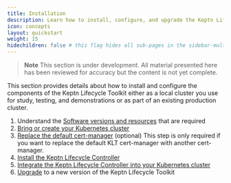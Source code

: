 ```yaml
---
title: Installation
description: Learn how to install, configure, and upgrade the Keptn Lifecycle Toolkit
icon: concepts
layout: quickstart
weight: 15
hidechildren: false # this flag hides all sub-pages in the sidebar-multicard.html
---
```


> **Note** This section is under development.
All material presented here has been reviewed for accuracy
but the content is not yet complete.

This section provides details about how to install and configure
the components of the Keptn Lifecycle Toolkit
either as a local cluster you use for study, testing, and demonstrations
or as part of an existing production cluster.

1. Understand the [Software versions and resources](reqs.md)
   that are required
1. [Bring or create your Kubernetes cluster](k8s.md)
1. [Replace the default cert-manager](cert-manager.md) (optional)
   This step is only required if you want to replace the default KLT cert-manager
   with another cert-manager.
1. [Install the Keptn Lifecycle Controller](install.md)
1. [Integrate the Keptn Lifecycle Controller into your Kubernetes cluster](integrate.md)
1. [Upgrade](upgrade.md) to a new version of the Keptn Lifecycle Toolkit
